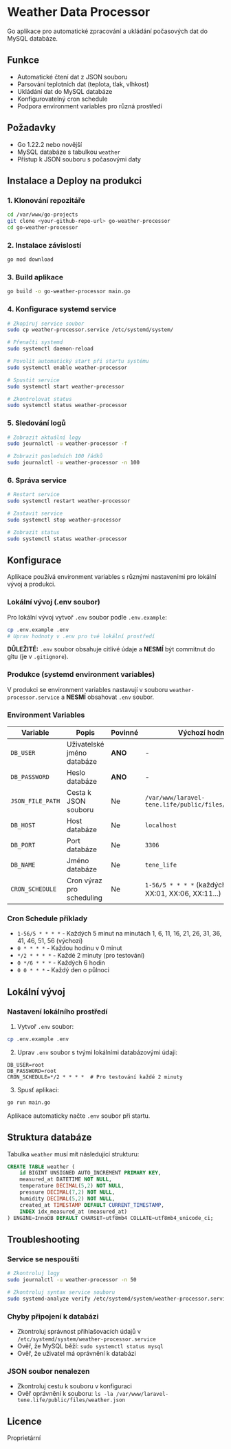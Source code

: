 # Weather Data Processor

Go aplikace pro automatické zpracování a ukládání počasových dat do MySQL databáze.

## Funkce

- Automatické čtení dat z JSON souboru
- Parsování teplotních dat (teplota, tlak, vlhkost)
- Ukládání dat do MySQL databáze
- Konfigurovatelný cron schedule
- Podpora environment variables pro různá prostředí

## Požadavky

- Go 1.22.2 nebo novější
- MySQL databáze s tabulkou `weather`
- Přístup k JSON souboru s počasovými daty

## Instalace a Deploy na produkci

### 1. Klonování repozitáře

```bash
cd /var/www/go-projects
git clone <your-github-repo-url> go-weather-processor
cd go-weather-processor
```

### 2. Instalace závislostí

```bash
go mod download
```

### 3. Build aplikace

```bash
go build -o go-weather-processor main.go
```

### 4. Konfigurace systemd service

```bash
# Zkopíruj service soubor
sudo cp weather-processor.service /etc/systemd/system/

# Přenačti systemd
sudo systemctl daemon-reload

# Povolit automatický start při startu systému
sudo systemctl enable weather-processor

# Spustit service
sudo systemctl start weather-processor

# Zkontrolovat status
sudo systemctl status weather-processor
```

### 5. Sledování logů

```bash
# Zobrazit aktuální logy
sudo journalctl -u weather-processor -f

# Zobrazit posledních 100 řádků
sudo journalctl -u weather-processor -n 100
```

### 6. Správa service

```bash
# Restart service
sudo systemctl restart weather-processor

# Zastavit service
sudo systemctl stop weather-processor

# Zobrazit status
sudo systemctl status weather-processor
```

## Konfigurace

Aplikace používá environment variables s různými nastaveními pro lokální vývoj a produkci.

### Lokální vývoj (.env soubor)

Pro lokální vývoj vytvoř `.env` soubor podle `.env.example`:

```bash
cp .env.example .env
# Uprav hodnoty v .env pro tvé lokální prostředí
```

**DŮLEŽITÉ:** `.env` soubor obsahuje citlivé údaje a **NESMÍ** být commitnut do gitu (je v `.gitignore`).

### Produkce (systemd environment variables)

V produkci se environment variables nastavují v souboru `weather-processor.service` a **NESMÍ** obsahovat `.env` soubor.

### Environment Variables

| Variable | Popis | Povinné | Výchozí hodnota |
|----------|-------|---------|-----------------|
| `DB_USER` | Uživatelské jméno databáze | **ANO** | - |
| `DB_PASSWORD` | Heslo databáze | **ANO** | - |
| `JSON_FILE_PATH` | Cesta k JSON souboru | Ne | `/var/www/laravel-tene.life/public/files/weather.json` |
| `DB_HOST` | Host databáze | Ne | `localhost` |
| `DB_PORT` | Port databáze | Ne | `3306` |
| `DB_NAME` | Jméno databáze | Ne | `tene_life` |
| `CRON_SCHEDULE` | Cron výraz pro scheduling | Ne | `1-56/5 * * * *` (každých 5 minut na XX:01, XX:06, XX:11...) |

### Cron Schedule příklady

- `1-56/5 * * * *` - Každých 5 minut na minutách 1, 6, 11, 16, 21, 26, 31, 36, 41, 46, 51, 56 (výchozí)
- `0 * * * *` - Každou hodinu v 0 minut
- `*/2 * * * *` - Každé 2 minuty (pro testování)
- `0 */6 * * *` - Každých 6 hodin
- `0 0 * * *` - Každý den o půlnoci

## Lokální vývoj

### Nastavení lokálního prostředí

1. Vytvoř `.env` soubor:
```bash
cp .env.example .env
```

2. Uprav `.env` soubor s tvými lokálními databázovými údaji:
```env
DB_USER=root
DB_PASSWORD=root
CRON_SCHEDULE=*/2 * * * *  # Pro testování každé 2 minuty
```

3. Spusť aplikaci:
```bash
go run main.go
```

Aplikace automaticky načte `.env` soubor při startu.

## Struktura databáze

Tabulka `weather` musí mít následující strukturu:

```sql
CREATE TABLE weather (
    id BIGINT UNSIGNED AUTO_INCREMENT PRIMARY KEY,
    measured_at DATETIME NOT NULL,
    temperature DECIMAL(5,2) NOT NULL,
    pressure DECIMAL(7,2) NOT NULL,
    humidity DECIMAL(5,2) NOT NULL,
    created_at TIMESTAMP DEFAULT CURRENT_TIMESTAMP,
    INDEX idx_measured_at (measured_at)
) ENGINE=InnoDB DEFAULT CHARSET=utf8mb4 COLLATE=utf8mb4_unicode_ci;
```

## Troubleshooting

### Service se nespouští

```bash
# Zkontroluj logy
sudo journalctl -u weather-processor -n 50

# Zkontroluj syntax service souboru
sudo systemd-analyze verify /etc/systemd/system/weather-processor.service
```

### Chyby připojení k databázi

- Zkontroluj správnost přihlašovacích údajů v `/etc/systemd/system/weather-processor.service`
- Ověř, že MySQL běží: `sudo systemctl status mysql`
- Ověř, že uživatel má oprávnění k databázi

### JSON soubor nenalezen

- Zkontroluj cestu k souboru v konfiguraci
- Ověř oprávnění k souboru: `ls -la /var/www/laravel-tene.life/public/files/weather.json`

## Licence

Proprietární

